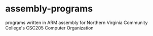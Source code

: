 # assembly-programs
programs written in ARM assembly for Northern Virginia Community College's CSC205 Computer Organization
